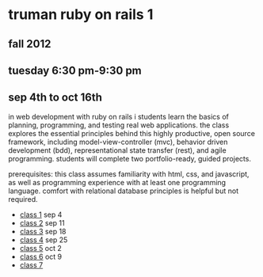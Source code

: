 # truman ruby on rails 1
## fall 2012

## tuesday 6:30 pm-9:30 pm
## sep 4th to oct 16th

in web development with ruby on rails i students learn the basics of planning, programming, and testing real web applications. the class explores the essential principles behind this highly productive, open source framework, including model-view-controller (mvc), behavior driven development (bdd), representational state transfer (rest), and agile programming. students will complete two portfolio-ready, guided projects.

prerequisites: this class assumes familiarity with html, css, and javascript, as well as programming experience with at least one programming language. comfort with relational database principles is helpful but not required.

* [class 1](/yoon/truman_rails_1/blob/master/class_1.md) sep 4
* [class 2](/yoon/truman_rails_1/blob/master/class_2.md) sep 11
* [class 3](/yoon/truman_rails_1/blob/master/class_3.md) sep 18
* [class 4](/yoon/truman_rails_1/blob/master/class_4.md) sep 25
* [class 5](/yoon/truman_rails_1/blob/master/class_5.md) oct 2
* [class 6](/yoon/truman_rails_1/blob/master/class_6.md) oct 9
* [class 7](/yoon/truman_rails_1/blob/master/class_7.md)